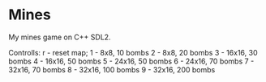 # Mines
My mines game on C++ SDL2.

Controlls:
    r - reset map;
    1 - 8x8, 10 bombs
    2 - 8x8, 20 bombs
    3 - 16x16, 30 bombs
    4 - 16x16, 50 bombs
    5 - 24x16, 50 bombs
    6 - 24x16, 70 bombs
    7 - 32x16, 70 bombs
    8 - 32x16, 100 bombs
    9 - 32x16, 200 bombs

